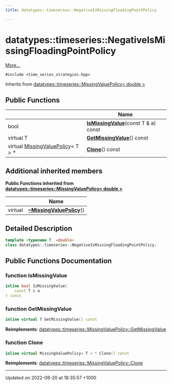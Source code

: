 ```yaml
---
title: datatypes::timeseries::NegativeIsMissingFloadingPointPolicy

---
```


# datatypes::timeseries::NegativeIsMissingFloadingPointPolicy



 [More...](#detailed-description)


`#include <time_series_strategies.hpp>`

Inherits from [datatypes::timeseries::MissingValuePolicy< double >](/cpp/Classes/classdatatypes_1_1timeseries_1_1MissingValuePolicy/)

## Public Functions

|                | Name           |
| -------------- | -------------- |
| bool | **[IsMissingValue](/cpp/Classes/classdatatypes_1_1timeseries_1_1NegativeIsMissingFloadingPointPolicy/#function-ismissingvalue)**(const T & a) const |
| virtual T | **[GetMissingValue](/cpp/Classes/classdatatypes_1_1timeseries_1_1NegativeIsMissingFloadingPointPolicy/#function-getmissingvalue)**() const |
| virtual [MissingValuePolicy](/cpp/Classes/classdatatypes_1_1timeseries_1_1MissingValuePolicy/)< T > * | **[Clone](/cpp/Classes/classdatatypes_1_1timeseries_1_1NegativeIsMissingFloadingPointPolicy/#function-clone)**() const |

## Additional inherited members

**Public Functions inherited from [datatypes::timeseries::MissingValuePolicy< double >](/cpp/Classes/classdatatypes_1_1timeseries_1_1MissingValuePolicy/)**

|                | Name           |
| -------------- | -------------- |
| virtual | **[~MissingValuePolicy](/cpp/Classes/classdatatypes_1_1timeseries_1_1MissingValuePolicy/#function-~missingvaluepolicy)**() |


## Detailed Description

```cpp
template <typename T  =double>
class datatypes::timeseries::NegativeIsMissingFloadingPointPolicy;
```

## Public Functions Documentation

### function IsMissingValue

```cpp
inline bool IsMissingValue(
    const T & a
) const
```


### function GetMissingValue

```cpp
inline virtual T GetMissingValue() const
```


**Reimplements**: [datatypes::timeseries::MissingValuePolicy::GetMissingValue](/cpp/Classes/classdatatypes_1_1timeseries_1_1MissingValuePolicy/#function-getmissingvalue)


### function Clone

```cpp
inline virtual MissingValuePolicy< T > * Clone() const
```


**Reimplements**: [datatypes::timeseries::MissingValuePolicy::Clone](/cpp/Classes/classdatatypes_1_1timeseries_1_1MissingValuePolicy/#function-clone)


-------------------------------

Updated on 2022-08-20 at 18:35:57 +1000